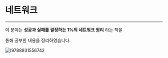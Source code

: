 # 네트워크
***
    
이 분야는 **성공과 실패를 결정하는 1%의 네트워크 원리** 라는 책을    

통해 공부한 내용을 정리하였습니다.

![l9788931556742](https://user-images.githubusercontent.com/93998875/191003521-9d95c7ec-d736-41e1-9974-f2568f2396fe.jpg)




